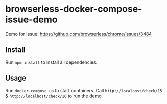# browserless-docker-compose-issue-demo

Demo for Issue: https://github.com/browserless/chrome/issues/3484

## Install

Run `npm install` to install all dependencies.

## Usage

Run `docker-compose up` to start containers. Call `http://localhost/check/15` & `http://localhost/check/16` to run the demo.
